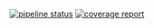 [![pipeline status](https://gitlab.domain.com/root/mytest/badges/master/pipeline.svg)](https://gitlab.domain.com/root/mytest/commits/master)
[![coverage report](https://gitlab.domain.com/root/mytest/badges/master/coverage.svg)](https://gitlab.domain.com/root/mytest/commits/master)
